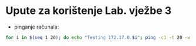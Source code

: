# Upute za korištenje Lab. vježbe 3

* pinganje računala:

```bash
for i in $(seq 1 20); do echo "Testing 172.17.0.$i"; ping -c1 -t 20 -w 1 172.17.0.$i | grep "64 bytes" ; done
```

